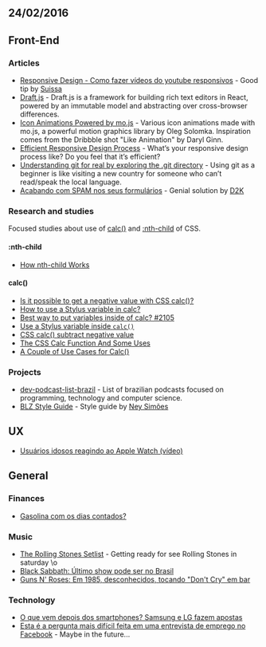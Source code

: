 24/02/2016
----------

## Front-End

### Articles

* [Responsive Design - Como fazer vídeos do youtube responsivos](https://t.co/lc4uIXGexG) - Good tip by [Suissa](@suissa)
* [Draft.js](https://facebook.github.io/draft-js/) - Draft.js is a framework for building rich text editors in React, powered by an immutable model and abstracting over cross-browser differences.
* [Icon Animations Powered by mo.js](http://tympanus.net/codrops/2016/02/23/icon-animations-powered-by-mo-js/) - Various icon animations made with mo.js, a powerful motion graphics library by Oleg Solomka. Inspiration comes from the Dribbble shot "Like Animation" by Daryl Ginn.
* [Efficient Responsive Design Process](https://www.smashingmagazine.com/2016/02/efficient-responsive-design-process/) - What’s your responsive design process like? Do you feel that it’s efficient? 
* [Understanding git for real by exploring the .git directory](https://medium.freecodecamp.com/understanding-git-for-real-by-exploring-the-git-directory-1e079c15b807?gi=63d576c4360f#.xjh0acd30) - Using git as a beginner is like visiting a new country for someone who can’t read/speak the local language. 
* [Acabando com SPAM nos seus formulários](http://blog.da2k.com.br/2015/02/16/acabando-com-spam-nos-seus-formularios/#.Vs3vrp3IIeA.twitter) - Genial solution by [D2K](@fdaciuk)

### Research and studies

Focused studies about use of [calc()](https://developer.mozilla.org/en/docs/Web/CSS/calc) and [:nth-child](https://developer.mozilla.org/en-US/docs/Web/CSS/:nth-child) of CSS.

#### :nth-child 

- [How nth-child Works](https://css-tricks.com/how-nth-child-works/)

#### calc()

- [Is it possible to get a negative value with CSS calc()?](http://stackoverflow.com/questions/25205039/is-it-possible-to-get-a-negative-value-with-css-calc)
- [How to use a Stylus variable in calc?](http://stackoverflow.com/questions/32272158/how-to-use-a-stylus-variable-in-calc)
- [Best way to put variables inside of calc? #2105](https://github.com/stylus/stylus/issues/2105)
- [Use a Stylus variable inside `calc()`](http://codepen.io/thebabydino/pen/OPNZjO/)
- [CSS calc() subtract negative value](http://stackoverflow.com/questions/17782439/css-calc-subtract-negative-value) 
- [The CSS Calc Function And Some Uses](http://callmenick.com/post/the-css-calc-function-and-some-uses)
- [A Couple of Use Cases for Calc()](https://css-tricks.com/a-couple-of-use-cases-for-calc/)

### Projects

- [dev-podcast-list-brazil](https://github.com/erichideki/dev-podcast-list-brazil) - List of brazilian podcasts focused on programming, technology and computer science.
- [BLZ Style Guide](http://codepen.io/collection/nvOmWm/) - Style guide by [Ney Simões](@neysimoes)

## UX

- [Usuários idosos reagindo ao Apple Watch (vídeo)](https://t.co/YA3aSxAl4U)

## General 
 
### Finances

- [Gasolina com os dias contados?](http://seumadrugainvestimentos.blogspot.com.br/2016/02/gasolina-com-os-dias-contados.html)

### Music

- [The Rolling Stones Setlist](http://www.setlist.fm/setlist/the-rolling-stones/2016/estadio-do-maracana-rio-de-janeiro-brazil-1bf36120.html) - Getting ready for see Rolling Stones in saturday \o
- [Black Sabbath: Último show pode ser no Brasil](http://whiplash.net/materias/news_794/239056-blacksabbath.html)
- [Guns N' Roses: Em 1985, desconhecidos, tocando "Don't Cry" em bar](http://whiplash.net/materias/curiosidades/238774-gunsnroses.html)

### Technology

- [O que vem depois dos smartphones? Samsung e LG fazem apostas](https://t.co/R033s8XjWj)
- [Esta é a pergunta mais difícil feita em uma entrevista de emprego no Facebook](http://olhardigital.uol.com.br/pro/noticia/esta-e-a-pergunta-mais-dificil-feita-em-uma-entrevista-de-emprego-no-facebook/55405) - Maybe in the future...
